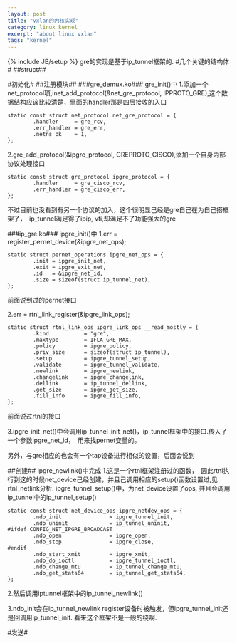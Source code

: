 ```yaml
---
layout: post
title: "vxlan的内核实现"
category: linux kernel
excerpt: "about linux vxlan"
tags: "kernel"
---
```

{% include JB/setup %}
gre的实现是基于ip_tunnel框架的.
#几个关键的结构体#
##struct##

#初始化#
##注册模块##
###gre_demux.ko###
gre_init()中
1.添加一个net_protocol项,inet_add_protocol(&net_gre_protocol, IPPROTO_GRE),这个数据结构应该比较清楚，里面的handler那是四层接收的入口

    static const struct net_protocol net_gre_protocol = {
            .handler     = gre_rcv,
            .err_handler = gre_err,
            .netns_ok    = 1,
    };

2.gre_add_protocol(&ipgre_protocol, GREPROTO_CISCO),添加一个自身内部协议处理接口

    static const struct gre_protocol ipgre_protocol = {
            .handler     = gre_cisco_rcv,
            .err_handler = gre_cisco_err,
    };

不过目前也没看到有另一个协议的加入，这个很明显己经是gre自己在为自己搭框架了，　ip_tunnel满足得了ipip, vti,却满足不了功能强大的gre

###ip_gre.ko###
ipgre_init()中
1.err = register_pernet_device(&ipgre_net_ops);

    static struct pernet_operations ipgre_net_ops = {
            .init = ipgre_init_net,
            .exit = ipgre_exit_net,
            .id   = &ipgre_net_id,
            .size = sizeof(struct ip_tunnel_net),
    };

前面说到过的pernet接口

2.err = rtnl_link_register(&ipgre_link_ops);

    static struct rtnl_link_ops ipgre_link_ops __read_mostly = {
            .kind           = "gre",
            .maxtype        = IFLA_GRE_MAX,
            .policy         = ipgre_policy,
            .priv_size      = sizeof(struct ip_tunnel),
            .setup          = ipgre_tunnel_setup,
            .validate       = ipgre_tunnel_validate,
            .newlink        = ipgre_newlink,
            .changelink     = ipgre_changelink,
            .dellink        = ip_tunnel_dellink,
            .get_size       = ipgre_get_size,
            .fill_info      = ipgre_fill_info,
    };

前面说过rtnl的接口

3.ipgre_init_net()中会调用ip_tunnel_init_net()，ip_tunnel框架中的接口.传入了一个参数ipgre_net_id，　用来找pernet变量的。

另外，与gre相应的也会有一个tap设备进行相似的设置，后面会说到

##创建##
ipgre_newlink()中完成
1.这是一个rtnl框架注册过的函数，　因此rtnl执行到这的时候net_device己经创建，并且己调用相应的setup()函数设置过,见rtnl_netlink分析.
ipgre_tunnel_setup()中，为net_device设置了ops, 并且会调用ip_tunnel中的ip_tunnel_setup()

    static const struct net_device_ops ipgre_netdev_ops = {
            .ndo_init               = ipgre_tunnel_init,
            .ndo_uninit             = ip_tunnel_uninit,
    #ifdef CONFIG_NET_IPGRE_BROADCAST
            .ndo_open               = ipgre_open,
            .ndo_stop               = ipgre_close,
    #endif
            .ndo_start_xmit         = ipgre_xmit,
            .ndo_do_ioctl           = ipgre_tunnel_ioctl,
            .ndo_change_mtu         = ip_tunnel_change_mtu,
            .ndo_get_stats64        = ip_tunnel_get_stats64,
    };

2.然后调用iptunnel框架中的ip_tunnel_newlink()

3.ndo_init会在ip_tunnel_newlink register设备时被触发，但ipgre_tunnel_init还是回调用ip_tunnel_init. 看来这个框架不是一般的绕啊.


#发送#
